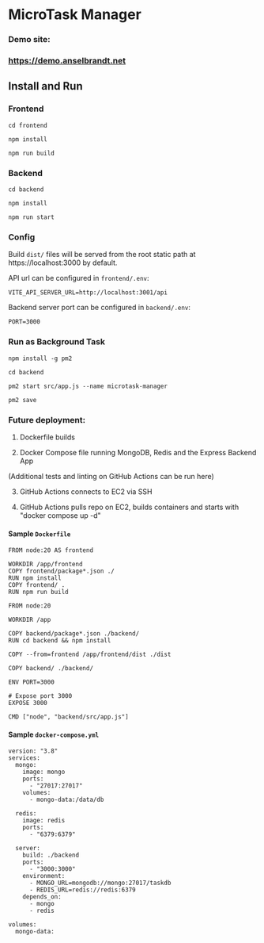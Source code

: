 # MicroTask Manager

### Demo site:

### https://demo.anselbrandt.net

## Install and Run

### Frontend

```
cd frontend

npm install

npm run build
```

### Backend

```
cd backend

npm install

npm run start
```

### Config

Build `dist/` files will be served from the root static path at https://localhost:3000 by default.

API url can be configured in `frontend/.env`:

```
VITE_API_SERVER_URL=http://localhost:3001/api
```

Backend server port can be configured in `backend/.env`:

```
PORT=3000
```

### Run as Background Task

```
npm install -g pm2

cd backend

pm2 start src/app.js --name microtask-manager

pm2 save
```

### Future deployment:

1. Dockerfile builds

2. Docker Compose file running MongoDB, Redis and the Express Backend App

(Additional tests and linting on GitHub Actions can be run here)

3. GitHub Actions connects to EC2 via SSH

4. GitHub Actions pulls repo on EC2, builds containers and starts with "docker compose up -d"

#### Sample `Dockerfile`

```
FROM node:20 AS frontend

WORKDIR /app/frontend
COPY frontend/package*.json ./
RUN npm install
COPY frontend/ .
RUN npm run build

FROM node:20

WORKDIR /app

COPY backend/package*.json ./backend/
RUN cd backend && npm install

COPY --from=frontend /app/frontend/dist ./dist

COPY backend/ ./backend/

ENV PORT=3000

# Expose port 3000
EXPOSE 3000

CMD ["node", "backend/src/app.js"]

```

#### Sample `docker-compose.yml`

```
version: "3.8"
services:
  mongo:
    image: mongo
    ports:
      - "27017:27017"
    volumes:
      - mongo-data:/data/db

  redis:
    image: redis
    ports:
      - "6379:6379"

  server:
    build: ./backend
    ports:
      - "3000:3000"
    environment:
      - MONGO_URL=mongodb://mongo:27017/taskdb
      - REDIS_URL=redis://redis:6379
    depends_on:
      - mongo
      - redis

volumes:
  mongo-data:

```

